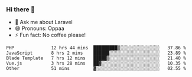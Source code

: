 ### Hi there 👋

<!--
**reubenwedson/reubenwedson** is a ✨ _special_ ✨ repository because its `README.md` (this file) appears on your GitHub profile.

Here are some ideas to get you started:

- 📫 How to reach me: 
- 🔭 I’m currently working on awesome talent app
- 🌱 I’m currently learning extreme Vue js technical stuffs
- 👯 I’m looking to collaborate on start ups challenges
- 🤔 I’m looking for help with time
-->
- 💬 Ask me about Laravel
- 😄 Pronouns: Oppaa
- ⚡ Fun fact: No coffee please!

<!--START_SECTION:waka-->
```text
PHP              12 hrs 44 mins  █████████▒░░░░░░░░░░░░░░░   37.86 % 
JavaScript       8 hrs 2 mins    ██████░░░░░░░░░░░░░░░░░░░   23.89 % 
Blade Template   7 hrs 12 mins   █████▒░░░░░░░░░░░░░░░░░░░   21.40 % 
Vue.js           3 hrs 28 mins   ██▓░░░░░░░░░░░░░░░░░░░░░░   10.35 % 
Other            51 mins         ▓░░░░░░░░░░░░░░░░░░░░░░░░   02.55 % 
```
<!--END_SECTION:waka-->
